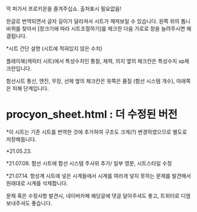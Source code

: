  막 퍼가서 프로키온을 즐겨주십쇼. 출처표시 필요없음!
 
한글로 번역되면서 글자 길이가 달라져서 시트가 깨져보일 수 있습니다. 왼쪽 위의 톱니바퀴를 찾아서 [창크기에 따라 시트조절하기]를 체크한 다음 가로로 창을 늘려주시면 해결됩니다.

*시트 간단 설명 (시트에 적혀있지 않은 수치)

플레이북(캐릭터 시트)에서 특성수치인 통찰, 체력, 의지 옆의 체크칸은 특성수치 xp체크란입니다.

함선시트 통신, 엔진, 무장, 선체 옆의 체크칸은 윗쪽은 품질 (함선 시스템 개수), 아래쪽은 피해 단계입니다.

# procyon_sheet.html : 더 수정된 버전
*이 시트는 기존 시트를 번역한 것에 추가하여 구조도 크게(?) 변경하였으므로 별도로 저장해둡니다. 

*21.05.23. 

*21.07.08.  함선 시트에 함선 시스템 주사위 추가/ 일부 영문, 시트스타일 수정

*21.07.14.  항성계 시트에 넣은 시계들에서 시계를 여러개 넣지 못하는 문제를 발견해서 원래대로 시계를 삭제합니다.

문제 혹은 수정사항 발견시, 네이버카페 해당글에 댓글 달아주셔도 좋고, 트위터로 디엠 보내주셔도 좋습니다.
